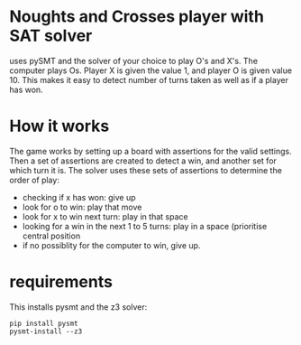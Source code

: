 # Noughts and Crosses player with SAT solver

uses pySMT and the solver of your choice to play O's and X's. The computer plays Os.
Player X is given the value 1, and player O is given value 10. 
This makes it easy to detect number of turns taken as well as if a player has won.

# How it works

The game works by setting up a board with assertions for the valid settings.
Then a set of assertions are created to detect a win, and another set for which turn it is.
The solver uses these sets of assertions to determine the order of play:

* checking if x has won: give up
* look for o to win: play that move
* look for x to win next turn: play in that space
* looking for a win in the next 1 to 5 turns: play in a space (prioritise central position
* if no possiblity for the computer to win, give up.

# requirements

This installs pysmt and the z3 solver:

    pip install pysmt
    pysmt-install --z3

